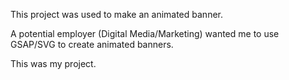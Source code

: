 This project was used to make an animated banner.

A potential employer (Digital Media/Marketing) wanted me to use GSAP/SVG to create animated banners.

This was my project.
